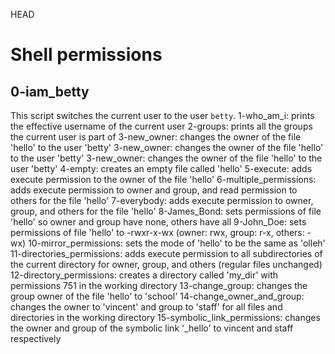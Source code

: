  HEAD
# Shell permissions

## 0-iam_betty

This script switches the current user to the user `betty`.
1-who_am_i: prints the effective username of the current user
2-groups: prints all the groups the current user is part of
3-new_owner: changes the owner of the file 'hello' to the user 'betty'
3-new_owner: changes the owner of the file 'hello' to the user 'betty'
3-new_owner: changes the owner of the file 'hello' to the user 'betty'
4-empty: creates an empty file called 'hello'
5-execute: adds execute permission to the owner of the file 'hello'
6-multiple_permissions: adds execute permission to owner and group, and read permission to others for the file 'hello'
7-everybody: adds execute permission to owner, group, and others for the file 'hello'
8-James_Bond: sets permissions of file 'hello' so owner and group have none, others have all
9-John_Doe: sets permissions of file 'hello' to -rwxr-x-wx (owner: rwx, group: r-x, others: -wx)
10-mirror_permissions: sets the mode of 'hello' to be the same as 'olleh'
11-directories_permissions: adds execute permission to all subdirectories of the current directory for owner, group, and others (regular files unchanged)
12-directory_permissions: creates a directory called 'my_dir' with permissions 751 in the working directory
13-change_group: changes the group owner of the file 'hello' to 'school'
14-change_owner_and_group: changes the owner to 'vincent' and group to 'staff' for all files and directories in the working directory
15-symbolic_link_permissions: changes the owner and group of the symbolic link '_hello' to vincent and staff respectively
